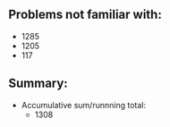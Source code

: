 ## Problems not familiar with:

- 1285
- 1205
- 117








##  Summary:

- Accumulative sum/runnning total: 
  - 1308
  
  
  
  
  
